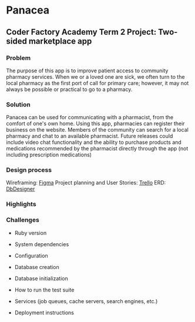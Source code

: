 # Panacea

## Coder Factory Academy Term 2 Project: Two-sided marketplace app

### Problem
The purpose of this app is to improve patient access to community pharmacy services. When we or a loved one are sick, we often turn to the local pharmacy as the first port of call for primary care; however, it may not always be possible or practical to go to a pharmacy. 

### Solution
Panacea can be used for communicating with a pharmacist, from the comfort of one's own home. Using this app, pharmacies can register their business on the website. Members of the community can search for a local pharmacy and chat to an available pharmacist. 
Future releases could include video chat functionality and the ability to purchase products and medications recommended by the pharmacist directly through the app (not including prescription medications)

### Design process
Wireframing: [Figma](https://www.figma.com/file/bM4Or99ES17FgSxC3Mpqo6/Panacea-2.0)
Project planning and User Stories: [Trello](https://trello.com/b/NTnHx7ao)
ERD: [DbDesigner](https://trello-attachments.s3.amazonaws.com/5823e14fb3cc4349bed4421b/582a7af96ebec27129c00cdd/7604ccb9795bc6d42a9f859015450453/Schema.png)

### Highlights

### Challenges



* Ruby version

* System dependencies

* Configuration

* Database creation

* Database initialization

* How to run the test suite

* Services (job queues, cache servers, search engines, etc.)

* Deployment instructions
